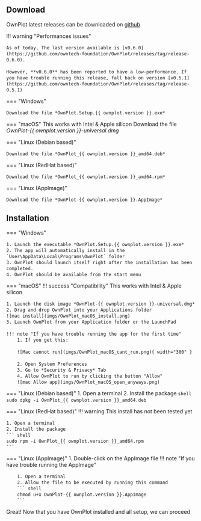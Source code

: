 
## Download
OwnPlot latest releases can be downloaded on [github](https://github.com/owntech-foundation/OwnPlot/releases)

!!! warning "Performances issues"

	As of today, The last version available is [v0.6.0](https://github.com/owntech-foundation/OwnPlot/releases/tag/release-0.6.0).

	However, **v0.6.0** has been reported to have a low-performance. If you have trouble running this release, fall back on version [v0.5.1](https://github.com/owntech-foundation/OwnPlot/releases/tag/release-0.5.1)

=== "Windows"

	Download the file *OwnPlot.Setup.{{ ownplot.version }}.exe*

=== "macOS"
	This works with Intel & Apple silicon
	Download the file *OwnPlot-{{ ownplot.version }}-universal.dmg*

=== "Linux (Debian based)"

	Download the file *OwnPlot_{{ ownplot.version }}_amd64.deb*

=== "Linux (RedHat based)"

	Download the file *OwnPlot_{{ ownplot.version }}_amd64.rpm*

=== "Linux (AppImage)"

	Download the file *OwnPlot-{{ ownplot.version }}.AppImage*

## Installation

=== "Windows"

	1. Launch the executable *OwnPlot.Setup.{{ ownplot.version }}.exe*
	2. The app will automatically install in the `User\AppData\Local\Programs\OwnPlot` folder
	3. OwnPlot should launch itself right after the installation has been completed.
	4. OwnPlot should be available from the start menu

=== "macOS"
	!!! success "Compatibility"
		This works with Intel & Apple silicon
	
	1. Launch the disk image *OwnPlot-{{ ownplot.version }}-universal.dmg*
	2. Drag and drop OwnPlot into your Applications folder 
	![mac install](imgs/OwnPlot_macOS_install.png)
	3. Launch OwnPlot from your Application folder or the LaunchPad

	!!! note "If you have trouble running the app for the first time"
		1. If you get this:

		![Mac cannot run](imgs/OwnPlot_macOS_cant_run.png){ width="300" }

		2. Open System Preferences
		3. Go to *Security & Privacy* Tab
		4. Allow OwnPlot to run by clicking the button "Allow"
		![mac Allow app](imgs/OwnPlot_macOS_open_anyways.png)

=== "Linux (Debian based)"
	1. Open a terminal
	2. Install the package
	``` shell
	sudo dpkg -i OwnPlot_{{ ownplot.version }}_amd64.deb
	```

=== "Linux (RedHat based)"
	!!! warning
		This install has not been tested yet

	1. Open a terminal
	2. Install the package
	``` shell
	sudo rpm -i OwnPlot_{{ ownplot.version }}_amd64.rpm
	```

=== "Linux (AppImage)"
	1. Double-click on the AppImage file
	!!! note "If you have trouble running the AppImage"

		1. Open a terminal
		2. Allow the file to be executed by running this command
		``` shell
		chmod u+x OwnPlot-{{ ownplot.version }}.AppImage
		```

Great! Now that you have OwnPlot installed and all setup, we can proceed